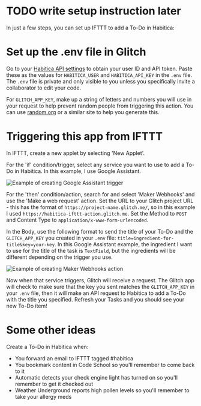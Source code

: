 
# TODO write setup instruction later





In just a few steps, you can set up IFTTT to add a To-Do in Habitica:

# Set up the .env file in Glitch

Go to your [Habitica API settings](https://habitica.com/#/options/settings/api) to obtain your user ID and API token. Paste these as the values for `HABITICA_USER` and `HABITICA_API_KEY` in the `.env` file. The `.env` file is private and only visible to you unless you specifically invite a collaborator to edit your code.

For `GLITCH_APP_KEY`, make up a string of letters and numbers you will use in your request to help prevent random people from triggering this action. You can use [random.org](https://www.random.org/passwords/?num=5&len=16&format=html&rnd=new) or a similar site to help you generate this.

# Triggering this app from IFTTT

In IFTTT, create a new applet by selecting 'New Applet'.

For the 'if' condition/trigger, select any service you want to use to add a To-Do in Habitica. In this example, I use Google Assistant.

![Example of creating Google Assistant trigger](https://cdn.glitch.com/98d7e0eb-a328-4feb-9f6b-48eb446dc509%2Fadd-via-google.PNG?1494338568356)

For the 'then' condition/action, search for and select 'Maker Webhooks' and use the 'Make a web request' action. Set the URL to your Glitch project URL - this has the format of `https://project-name.glitch.me/`, so in this example I used `https://habitica-ifttt-action.glitch.me`. Set the Method to `POST` and Content Type to `application/x-www-form-urlencoded`. 

In the Body, use the following format to send the title of your To-Do and the `GLITCH_APP_KEY` you created in your `.env` file: `title=ingredient-for-title&key=your-key`. In this Google Assistant example, the ingredient I want to use for the title of the task is `TextField`, but the ingredients will be different depending on the trigger you use.

![Example of creating Maker Webhooks action](https://cdn.glitch.com/98d7e0eb-a328-4feb-9f6b-48eb446dc509%2Fpost-to-glitch.PNG?1494338572116)


Now when that service triggers, Glitch will receive a request. The Glitch app will check to make sure that the key you sent matches the `GLITCH_APP_KEY` in your `.env` file, then it will make an API request to Habitica to add a To-Do with the title you specified. Refresh your Tasks and you should see your new To-Do item!

# Some other ideas

Create a To-Do in Habitica when:

* You forward an email to IFTTT tagged #habitica
* You bookmark content in Code School so you'll remember to come back to it
* Automatic detects your check engine light has turned on so you'll remember to get it checked out
* Weather Underground reports high pollen levels so you'll remember to take your allergy meds